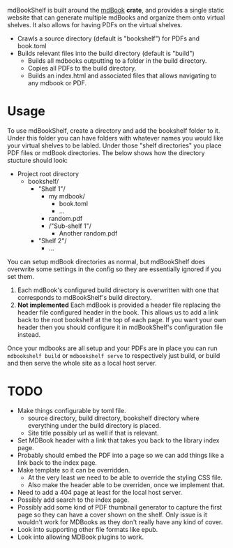 
mdBookShelf is built around the [mdBook](https://github.com/rust-lang/mdBook) **crate**, and provides a single static website that can generate multiple mdBooks and organize them onto virtual shelves. It also allows for having PDFs on the virtual shelves.

* Crawls a source directory (default is "bookshelf") for PDFs and book.toml
* Builds relevant files into the build directory (default is "build")
    * Builds all mdbooks outputting to a folder in the build directory.
    * Copies all PDFs to the build directory.
    * Builds an index.html and associated files that allows navigating to any mdbook or PDF.

# Usage
To use mdBookShelf, create a directory and add the bookshelf folder to it. Under this folder you can have folders with whatever names you would like your virtual shelves to be labled. Under those "shelf directories" you place PDF files or mdBook directories. The below shows how the directory stucture should look:

* Project root directory
   * bookshelf/
      * "Shelf 1"/
         * my mdbook/
            * book.toml
            * ...
         * random.pdf
         * /"Sub-shelf 1"/
            * Another random.pdf
      * "Shelf 2"/
         * ...
         
You can setup mdBook directories as normal, but mdBookShelf does overwrite some settings in the config so they are essentially ignored if you set them.

1. Each mdBook's configured build directory is overwritten with one that corresponds to mdBookShelf's build directory.
1. **Not implemented** Each mdBook is provided a header file replacing the header file configured header in the book. This allows us to add a link back to the root bookshelf at the top of each page. If you want your own header then you should configure it in mdBookShelf's configuration file instead.

Once your mdbooks are all setup and your PDFs are in place you can run ``mdbookshelf build`` or ``mdbookshelf serve`` to respectively just build, or build and then serve the whole site as a local host server.

# TODO

* Make things configurable by toml file.
    * source directory, build directory, bookshelf directory where everything under the build directory is placed.
    * Site title possibly url as well if that is relevant.
* Set MDBook header with a link that takes you back to the library index page.
* Probably should embed the PDF into a page so we can add things like a link back to the index page.
* Make template so it can be overridden.
    * At the very least we need to be able to override the styling CSS file.
    * Also make the header able to be overriden, once we implement that.
* Need to add a 404 page at least for the local host server.
* Possibly add search to the index page.
* Possibly add some kind of PDF thumbnail generator to capture the first page so they can have a cover shown on the shelf. Only issue is it wouldn't work for MDBooks as they don't really have any kind of cover.
* Look into supporting other file formats like epub.
* Look into allowing MDBook plugins to work.

